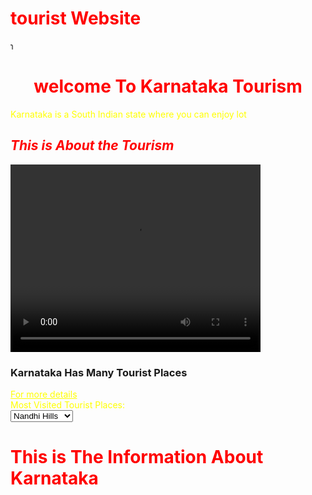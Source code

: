 # tourist Website
<!DOTYPE>
<html>
  <head><link href="2.css"rel="stylesheet">
    <style type="text/css">
      h1 {color:red;}
      h2 {color:red;}
      p {color:yellow;}
      a {color:yellow;}
      label {color:yellow;}
      </style>
    </head>
  <body>
    <marquee direction="right">Welcome to Karnataka Tourism</marquee> 
    <h1><center> welcome To Karnataka Tourism </center></h1>
    <p>Karnataka is a South Indian state where you can enjoy lot </p>
    <h2><i>This is About the Tourism </i></h2>
    <video width='400' height='300' controls>
      <source src="video file name" type="video/mp4"repeat>
    </video>
    <h3 stylw="color:yellow;bor;padding:60px;border-style:dotted;width:300px">
      Karnataka Has Many Tourist Places</h3>
    <a href="http://karnatakatourism.org/">For more details</a>
  </br>
    <label for="Places">Most Visited Tourist Places:</label>
  </br>
    <select name="TouristPlaces" id="Places">
      <option value="Nandhi Hills"> Nandhi Hills</option>
      <option value="Shiva Gange"> Shiva Gange</option>
      <option value="Avalabetta"> Avalabetta</option>
      <option value="Tikki Falls"> Tikki Falls</option>
    </select>
    <h1>This is The Information About Karnataka</h1>
  </body>
</html>
